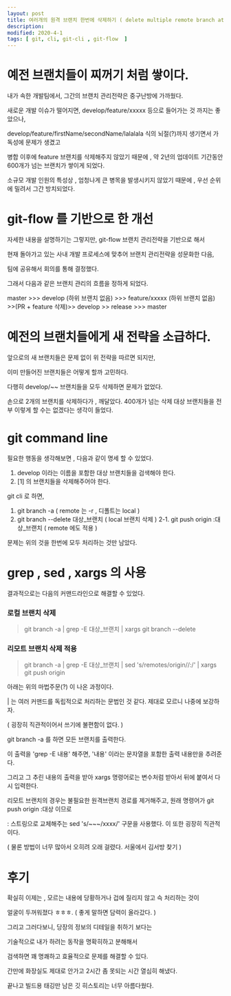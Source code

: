 ```yaml
---
layout: post
title: 여러개의 원격 브랜치 한번에 삭제하기 ( delete multiple remote branch at once ) 
description: 
modified: 2020-4-1
tags: [ git, cli, git-cli , git-flow  ] 
---
```


# 예전 브랜치들이 찌꺼기 처럼 쌓이다. 

내가 속한 개발팀에서, 그간의 브랜치 관리전략은 중구난방에 가까웠다. 

새로운 개발 이슈가 떨어지면, develop/feature/xxxxx 등으로 들어가는 것 까지는 좋았으나, 

develop/feature/firstName/secondName/lalalala 식의 뇌절(?)까지 생기면서 가독성에 문제가 생겼고 

병합 이후에 feature 브랜치를 삭제해주지 않았기 때문에 , 약 2년의 업데이트 기간동안 600개가 넘는 브랜치가 쌓이게 되었다. 

소규모 개발 인원의 특성상 , 엄청나게 큰 병목을 발생시키지 않았기 때문에 , 우선 순위에 밀려서 그간 방치되었다. 

# git-flow 를 기반으로 한 개선 

자세한 내용을 설명하기는 그렇지만, git-flow 브랜치 관리전략을 기반으로 해서 

현재 돌아가고 있는 사내 개발 프로세스에 맞추어 브랜치 관리전략을 성문화한 다음, 

팀에 공유해서 회의를 통해 결정했다. 

그래서 다음과 같은 브랜치 관리의 흐름을 정하게 되었다.  

master >>> develop (하위 브랜치 없음) >>> feature/xxxxx (하위 브랜치 없음) >>(PR + feature 삭제)>> develop >> release >>> master

# 예전의 브랜치들에게 새 전략을 소급하다. 

앞으로의 새 브랜치들은 문제 없이 위 전략을 따르면 되지만, 

이미 만들어진 브랜치들은 어떻게 할까 고민하다. 

다행히 develop/~~ 브랜치들을 모두 삭제하면 문제가 없었다. 

손으로 2개의 브랜치를 삭제하다가 , 깨달았다. 400개가 넘는 삭제 대상 브랜치들을 전부 이렇게 할 수는 없겠다는 생각이 들었다. 

# git command line 

필요한 행동을 생각해보면 , 다음과 같이 명세 할 수 있었다. 

1. develop 이라는 이름을 포함한 대상 브랜치들을 검색해야 한다.
2. [1] 의 브랜치들을 삭제해주어야 한다. 

git cli 로 하면, 

1. git branch -a ( remote 는 -r , 디폴트는 local  )
2. git branch --delete 대상_브랜치 ( local 브랜치 삭제 )
    2-1. git push origin :대상_브랜치 ( remote 에도 적용 )

문제는 위의 것을 한번에 모두 처리하는 것만 남았다. 

# grep , sed , xargs 의 사용 

결과적으로는 다음의 커맨드라인으로 해결할 수 있었다. 

### 로컬 브랜치 삭제 
> git branch -a | grep -E 대상_브랜치 | xargs git branch --delete

### 리모트 브랜치 삭제 적용
> git branch -a | grep -E 대상_브랜치 |  sed 's/remotes\/origin\//:/' | xargs git push origin

아래는 위의 마법주문(?) 이 나온 과정이다. 

| 는 여러 커맨드를 독립적으로 처리하는 문법인 것 같다. 제대로 모르니 나중에 보강하자. 

( 굉장히 직관적이어서 쓰기에 불편함이 없다. )

git branch -a 를 하면 모든 브랜치를 출력한다. 

이 출력을 'grep -E 내용' 해주면, '내용' 이라는 문자열을 포함한 출력 내용만을 추려준다. 

그리고 그 추린 내용의 출력을 받아 xargs 명령어로는 변수처럼 받아서 뒤에 붙여서 다시 입력한다. 

리모트 브랜치의 경우는 불필요한 원격브랜치 경로를 제거해주고, 원래 명령어가 git push origin :대상 이므로 

: 스트링으로 교체해주는 sed 's/~~~/xxxx/' 구문을 사용했다. 이 또한 굉장히 직관적이다. 

( 물론 방법이 너무 많아서 오히려 오래 걸렸다. 서울에서 김서방 찾기 )


# 후기

확실히 이제는 , 모르는 내용에 당황하거나 겁에 질리지 않고 슥 처리하는 것이

얼굴이 두꺼워졌다 ㅎㅎㅎ. ( 좋게 말하면 담력이 올라갔다. )

그리고 그러다보니, 당장의 정보의 디테일을 취하기 보다는

기술적으로 내가 하려는 동작을 명확히하고 분해해서 

검색하면 꽤 명쾌하고 효율적으로 문제를 해결할 수 있다. 

간만에 화장실도 제대로 안가고 2시간 좀 못되는 시간 열심히 해냈다.

끝나고 빌드용 태깅만 남은 깃 히스토리는 너무 아름다웠다. 